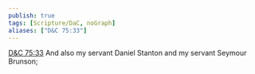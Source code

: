 ```yaml
---
publish: true
tags: [Scripture/DaC, noGraph]
aliases: ["D&C 75:33"]
---
```

[D&C 75:33](https://churchofjesuschrist.org/study/scriptures/dc-testament/dc/75?lang=eng&id=p33#p33) And also my servant Daniel Stanton and my servant Seymour Brunson;
